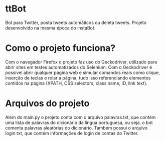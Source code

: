 # ttBot
Bot para Twitter, posta tweets automáticos ou deleta tweets. Projeto desenvolvido na mesma época do instaBot.

# Como o projeto funciona?
Com o navegador Firefox o projeto faz uso do Geckodriver, utilizado para abrir sites em testes automatizados do Selenium. Com o Geckodriver é possível abrir qualquer página web e simular comandos reais como clique, inserção de teclas e rolar a página, tudo isso referenciando elementos contidos na página (XPATH, CSS selectors, class name, ID, link text).

# Arquivos do projeto

Além do main.py o projeto conta com o arquivo palavras.txt, que contém uma lista de palavras do dicionário da língua portuguesa, ou seja, o bot comenta palavras aleatórias do dicionário. Também possui o arquivo login.txt, que contém informações de login de contas do Twitter.
